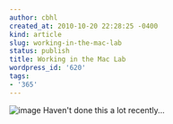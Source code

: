 ```yaml
---
author: cbhl
created_at: 2010-10-20 22:28:25 -0400
kind: article
slug: working-in-the-mac-lab
status: publish
title: Working in the Mac Lab
wordpress_id: '620'
tags:
- '365'
---
```


![image](http://images.azuresky.ca/blog/wp-content/uploads/2010/10/wpid-IMG_20101020_222605.jpg)
Haven't done this a lot recently...
